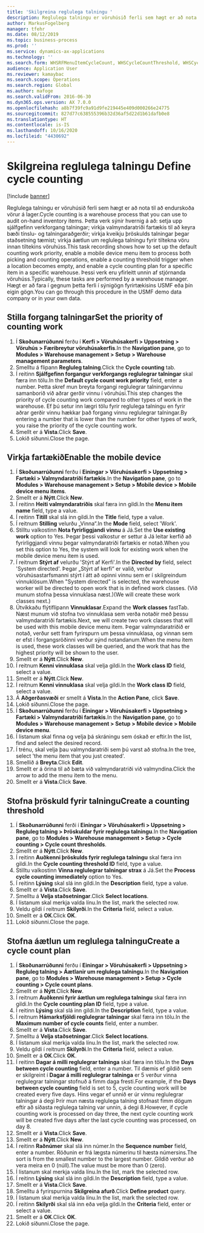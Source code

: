 ```yaml
---
title: 'Skilgreina reglulega talningu '
description: Reglulega talningu er vöruhúsið ferli sem hægt er að nota til að endurskoða vörur á lager.
author: MarkusFogelberg
manager: tfehr
ms.date: 08/12/2019
ms.topic: business-process
ms.prod: ''
ms.service: dynamics-ax-applications
ms.technology: ''
ms.search.form: WHSRFMenuItemCycleCount, WHSCycleCountThreshold, WHSCycleCountPlan, WHSCycleCountPlanListPage, WHSParameters, WHSRFMenu, WHSRFMenuItem
audience: Application User
ms.reviewer: kamaybac
ms.search.scope: Operations
ms.search.region: Global
ms.author: mafoge
ms.search.validFrom: 2016-06-30
ms.dyn365.ops.version: AX 7.0.0
ms.openlocfilehash: a8b7f39fc9a91d9fe219445e409d000266e24775
ms.sourcegitcommit: 827d77c638555396b32d36af5d22d1b61dafb0e8
ms.translationtype: HT
ms.contentlocale: is-IS
ms.lasthandoff: 10/16/2020
ms.locfileid: "4430692"
---
```

# <a name="define-cycle-counting"></a><span data-ttu-id="ad11a-103">Skilgreina reglulega talningu </span><span class="sxs-lookup"><span data-stu-id="ad11a-103">Define cycle counting</span></span> 

[!include [banner](../../includes/banner.md)]

<span data-ttu-id="ad11a-104">Reglulega talningu er vöruhúsið ferli sem hægt er að nota til að endurskoða vörur á lager.</span><span class="sxs-lookup"><span data-stu-id="ad11a-104">Cycle counting is a warehouse process that you can use to audit on-hand inventory items.</span></span> <span data-ttu-id="ad11a-105">Þetta verk sýnir hvernig á að: setja upp sjálfgefinn verkforgang talningar; virkja valmyndaratriði fartækis til að keyra bæði tínslu- og talningaraðgerðir; virkja kveikju þröskulds talningar þegar staðsetning tæmist; virkja áætlun um reglulega talningu fyrir tiltekna vöru innan tiltekins vöruhúss.</span><span class="sxs-lookup"><span data-stu-id="ad11a-105">This task recording shows how to set up the default counting work priority, enable a mobile device menu item to process both picking and counting operations, enable a counting threshold trigger when a location becomes empty, and enable a cycle counting plan for a specific item in a specific warehouse.</span></span> <span data-ttu-id="ad11a-106">Þessi verk eru yfirleitt unnin af stjórnanda vöruhúss.</span><span class="sxs-lookup"><span data-stu-id="ad11a-106">Typically, these tasks are performed by a warehouse manager.</span></span> <span data-ttu-id="ad11a-107">Hægt er að fara í gegnum þetta ferli í sýnigögn fyrirtækisins USMF eða þín eigin gögn.</span><span class="sxs-lookup"><span data-stu-id="ad11a-107">You can go through this procedure in the USMF demo data company or in your own data.</span></span>


## <a name="set-the-priority-of-counting-work"></a><span data-ttu-id="ad11a-108">Stilla forgang talningar</span><span class="sxs-lookup"><span data-stu-id="ad11a-108">Set the priority of counting work</span></span>
1. <span data-ttu-id="ad11a-109">Í **Skoðunarrúðunni** ferðu í **Kerfi > Vöruhúsakerfi > Uppsetning > Vöruhús > Færibreytur vöruhúsakerfis**.</span><span class="sxs-lookup"><span data-stu-id="ad11a-109">In the **Navigation pane**, go to **Modules > Warehouse management > Setup > Warehouse management parameters**.</span></span>
2. <span data-ttu-id="ad11a-110">Smelltu á flipann **Regluleg talning**.</span><span class="sxs-lookup"><span data-stu-id="ad11a-110">Click the **Cycle counting** tab.</span></span>
3. <span data-ttu-id="ad11a-111">Í reitinn **Sjálfgefinn forgangur verkforgangs reglulegrar talningar** skal færa inn tölu.</span><span class="sxs-lookup"><span data-stu-id="ad11a-111">In the **Default cycle count work priority** field, enter a number.</span></span> <span data-ttu-id="ad11a-112">Þetta skref mun breyta forgangi reglulegrar talningarvinnu samanborið við aðrar gerðir vinnu í vöruhúsi.</span><span class="sxs-lookup"><span data-stu-id="ad11a-112">This step changes the priority of cycle counting work compared to other types of work in the warehouse.</span></span> <span data-ttu-id="ad11a-113">Ef þú setur inn lægri tölu fyrir reglulega talningu en fyrir aðrar gerðir vinnu hækkar það forgang vinnu reglulegrar talningar.</span><span class="sxs-lookup"><span data-stu-id="ad11a-113">By entering a number that is lower than the number for other types of work, you raise the priority of the cycle counting work.</span></span>  
4. <span data-ttu-id="ad11a-114">Smellt er á **Vista**.</span><span class="sxs-lookup"><span data-stu-id="ad11a-114">Click **Save**.</span></span>
5. <span data-ttu-id="ad11a-115">Lokið síðunni.</span><span class="sxs-lookup"><span data-stu-id="ad11a-115">Close the page.</span></span>

## <a name="enable-the-mobile-device"></a><span data-ttu-id="ad11a-116">Virkja fartækið</span><span class="sxs-lookup"><span data-stu-id="ad11a-116">Enable the mobile device</span></span>
1. <span data-ttu-id="ad11a-117">Í **Skoðunarrúðunni** ferðu í **Einingar > Vöruhúsakerfi > Uppsetning > Fartæki > Valmyndaratriði fartækis**.</span><span class="sxs-lookup"><span data-stu-id="ad11a-117">In the **Navigation pane**, go to **Modules > Warehouse management > Setup > Mobile device > Mobile device menu items**.</span></span>
2. <span data-ttu-id="ad11a-118">Smellt er á **Nýtt**.</span><span class="sxs-lookup"><span data-stu-id="ad11a-118">Click **New**.</span></span>
3. <span data-ttu-id="ad11a-119">Í reitinn **Heiti valmyndaratriðis** skal færa inn gildi.</span><span class="sxs-lookup"><span data-stu-id="ad11a-119">In the **Menu item name** field, type a value.</span></span>
4. <span data-ttu-id="ad11a-120">Í reitinn **Titill** skal slá inn gildi.</span><span class="sxs-lookup"><span data-stu-id="ad11a-120">In the **Title** field, type a value.</span></span>
5. <span data-ttu-id="ad11a-121">Í reitnum **Stilling** velurðu „Vinna“.</span><span class="sxs-lookup"><span data-stu-id="ad11a-121">In the **Mode** field, select 'Work'.</span></span>
6. <span data-ttu-id="ad11a-122">Stilltu valkostinn **Nota fyrirliggjandi vinnu** á Já.</span><span class="sxs-lookup"><span data-stu-id="ad11a-122">Set the **Use existing work** option to Yes.</span></span> <span data-ttu-id="ad11a-123">Þegar þessi valkostur er settur á Já leitar kerfið að fyrirliggjandi vinnu þegar valmyndaratriði fartækis er notað.</span><span class="sxs-lookup"><span data-stu-id="ad11a-123">When you set this option to Yes, the system will look for existing work when the mobile device menu item is used.</span></span>  
7. <span data-ttu-id="ad11a-124">Í reitnum **Stýrt af** velurðu 'Stýrt af Kerfi'.</span><span class="sxs-lookup"><span data-stu-id="ad11a-124">In the **Directed by** field, select 'System directed'.</span></span> <span data-ttu-id="ad11a-125">Þegar „Stýrt af kerfi“ er valið, verður vöruhúsastarfsmanni stýrt í átt að opinni vinnu sem er í skilgreindum vinnuklösum.</span><span class="sxs-lookup"><span data-stu-id="ad11a-125">When "System directed" is selected, the warehouse worker will be directed to open work that is in defined work classes.</span></span> <span data-ttu-id="ad11a-126">(Við munum stofna þessa vinnuklasa næst.)</span><span class="sxs-lookup"><span data-stu-id="ad11a-126">(We will create these work classes next.)</span></span>  
8. <span data-ttu-id="ad11a-127">Útvíkkaðu flýtiflipann **Vinnuklasar**.</span><span class="sxs-lookup"><span data-stu-id="ad11a-127">Expand the **Work classes** fastTab.</span></span> <span data-ttu-id="ad11a-128">Næst munum við stofna tvo vinnuklasa sem verða notaðir með þessu valmyndaratriði fartækis.</span><span class="sxs-lookup"><span data-stu-id="ad11a-128">Next, we will create two work classes that will be used with this mobile device menu item.</span></span> <span data-ttu-id="ad11a-129">Þegar valmyndaratriðið er notað, verður sett fram fyrirspurn um þessa vinnuklasa, og vinnan sem er efst í forgangsröðinni verður sýnd notandanum.</span><span class="sxs-lookup"><span data-stu-id="ad11a-129">When the menu item is used, these work classes will be queried, and the work that has the highest priority will be shown to the user.</span></span>  
9. <span data-ttu-id="ad11a-130">Smellt er á **Nýtt**.</span><span class="sxs-lookup"><span data-stu-id="ad11a-130">Click **New**.</span></span>
10. <span data-ttu-id="ad11a-131">Í reitnum **Kenni vinnuklasa** skal velja gildi.</span><span class="sxs-lookup"><span data-stu-id="ad11a-131">In the **Work class ID** field, select a value.</span></span>
11. <span data-ttu-id="ad11a-132">Smellt er á **Nýtt**.</span><span class="sxs-lookup"><span data-stu-id="ad11a-132">Click **New**.</span></span>
12. <span data-ttu-id="ad11a-133">Í reitnum **Kenni vinnuklasa** skal velja gildi.</span><span class="sxs-lookup"><span data-stu-id="ad11a-133">In the **Work class ID** field, select a value.</span></span>
13. <span data-ttu-id="ad11a-134">Á **Aðgerðasvæði** er smellt á **Vista**.</span><span class="sxs-lookup"><span data-stu-id="ad11a-134">In the **Action Pane**, click **Save**.</span></span>
14. <span data-ttu-id="ad11a-135">Lokið síðunni.</span><span class="sxs-lookup"><span data-stu-id="ad11a-135">Close the page.</span></span>
15. <span data-ttu-id="ad11a-136">Í **Skoðunarrúðunni** ferðu í **Einingar > Vöruhúsakerfi > Uppsetning > Fartæki > Valmyndaratriði fartækis**.</span><span class="sxs-lookup"><span data-stu-id="ad11a-136">In the **Navigation pane**, go to **Modules > Warehouse management > Setup > Mobile device > Mobile device menu**.</span></span>
16. <span data-ttu-id="ad11a-137">Í listanum skal finna og velja þá skráningu sem óskað er eftir.</span><span class="sxs-lookup"><span data-stu-id="ad11a-137">In the list, find and select the desired record.</span></span>
17. <span data-ttu-id="ad11a-138">Í trénu, skal velja þau valmyndaratriði sem þú varst að stofna.</span><span class="sxs-lookup"><span data-stu-id="ad11a-138">In the tree, select 'the menu item that you just created'.</span></span>
18. <span data-ttu-id="ad11a-139">Smellið á **Breyta**.</span><span class="sxs-lookup"><span data-stu-id="ad11a-139">Click **Edit**.</span></span>
19. <span data-ttu-id="ad11a-140">Smellt er á örina til að bæta við valmyndaratriði við valmyndina.</span><span class="sxs-lookup"><span data-stu-id="ad11a-140">Click the arrow to add the menu item to the menu.</span></span>
20. <span data-ttu-id="ad11a-141">Smellt er á **Vista**.</span><span class="sxs-lookup"><span data-stu-id="ad11a-141">Click **Save**.</span></span>

## <a name="create-a-counting-threshold"></a><span data-ttu-id="ad11a-142">Stofna þröskuld fyrir talningu</span><span class="sxs-lookup"><span data-stu-id="ad11a-142">Create a counting threshold</span></span>
1. <span data-ttu-id="ad11a-143">Í **Skoðunarrúðunni** ferði í **Einingar > Vöruhúsakerfi > Uppsetning > Regluleg talning > Þröskuldar fyrir reglulega talningu**.</span><span class="sxs-lookup"><span data-stu-id="ad11a-143">In the **Navigation pane**, go to **Modules > Warehouse management > Setup > Cycle counting > Cycle count thresholds**.</span></span>
2. <span data-ttu-id="ad11a-144">Smellt er á **Nýtt**.</span><span class="sxs-lookup"><span data-stu-id="ad11a-144">Click **New**.</span></span>
3. <span data-ttu-id="ad11a-145">Í reitinn **Auðkenni þröskulds fyrir reglulega talningu** skal færa inn gildi.</span><span class="sxs-lookup"><span data-stu-id="ad11a-145">In the **Cycle counting threshold ID** field, type a value.</span></span>
4. <span data-ttu-id="ad11a-146">Stilltu valkostinn **Vinna reglulegrar talningar strax** á Já.</span><span class="sxs-lookup"><span data-stu-id="ad11a-146">Set the **Process cycle counting immediately** option to Yes.</span></span>
5. <span data-ttu-id="ad11a-147">Í reitinn **Lýsing** skal slá inn gildi.</span><span class="sxs-lookup"><span data-stu-id="ad11a-147">In the **Description** field, type a value.</span></span>
6. <span data-ttu-id="ad11a-148">Smellt er á **Vista**.</span><span class="sxs-lookup"><span data-stu-id="ad11a-148">Click **Save**.</span></span>
7. <span data-ttu-id="ad11a-149">Smelltu á **Velja staðsetningar**.</span><span class="sxs-lookup"><span data-stu-id="ad11a-149">Click **Select locations**.</span></span>
8. <span data-ttu-id="ad11a-150">Í listanum skal merkja valda línu.</span><span class="sxs-lookup"><span data-stu-id="ad11a-150">In the list, mark the selected row.</span></span>
9. <span data-ttu-id="ad11a-151">Veldu gildi í reitnum **Skilyrði**.</span><span class="sxs-lookup"><span data-stu-id="ad11a-151">In the **Criteria** field, select a value.</span></span>
10. <span data-ttu-id="ad11a-152">Smellt er á **OK**.</span><span class="sxs-lookup"><span data-stu-id="ad11a-152">Click **OK**.</span></span>
11. <span data-ttu-id="ad11a-153">Lokið síðunni.</span><span class="sxs-lookup"><span data-stu-id="ad11a-153">Close the page.</span></span>

## <a name="create-a-cycle-count-plan"></a><span data-ttu-id="ad11a-154">Stofna áætlun um reglulega talningu</span><span class="sxs-lookup"><span data-stu-id="ad11a-154">Create a cycle count plan</span></span>
1. <span data-ttu-id="ad11a-155">Í **Skoðunarrúðunni** ferðu í **Einingar > Vöruhúsakerfi > Uppsetning > Regluleg talning > Áætlanir um reglulega talningu**.</span><span class="sxs-lookup"><span data-stu-id="ad11a-155">In the **Navigation pane**, go to **Modules > Warehouse management > Setup > Cycle counting > Cycle count plans**.</span></span>
2. <span data-ttu-id="ad11a-156">Smellt er á **Nýtt**.</span><span class="sxs-lookup"><span data-stu-id="ad11a-156">Click **New**.</span></span>
3. <span data-ttu-id="ad11a-157">Í reitnum **Auðkenni fyrir áætlun um reglulega talningu** skal færa inn gildi.</span><span class="sxs-lookup"><span data-stu-id="ad11a-157">In the **Cycle counting plan ID** field, type a value.</span></span>
4. <span data-ttu-id="ad11a-158">Í reitinn **Lýsing** skal slá inn gildi.</span><span class="sxs-lookup"><span data-stu-id="ad11a-158">In the **Description** field, type a value.</span></span>
5. <span data-ttu-id="ad11a-159">Í reitnum **Hámarksfjöldi reglulegrar talningar** skal færa inn tölu.</span><span class="sxs-lookup"><span data-stu-id="ad11a-159">In the **Maximum number of cycle counts** field, enter a number.</span></span>
6. <span data-ttu-id="ad11a-160">Smellt er á **Vista**.</span><span class="sxs-lookup"><span data-stu-id="ad11a-160">Click **Save**.</span></span>
7. <span data-ttu-id="ad11a-161">Smelltu á **Velja staðsetningar**.</span><span class="sxs-lookup"><span data-stu-id="ad11a-161">Click **Select locations**.</span></span>
8. <span data-ttu-id="ad11a-162">Í listanum skal merkja valda línu.</span><span class="sxs-lookup"><span data-stu-id="ad11a-162">In the list, mark the selected row.</span></span>
9. <span data-ttu-id="ad11a-163">Veldu gildi í reitnum **Skilyrði**.</span><span class="sxs-lookup"><span data-stu-id="ad11a-163">In the **Criteria** field, select a value.</span></span>
10. <span data-ttu-id="ad11a-164">Smellt er á **OK**.</span><span class="sxs-lookup"><span data-stu-id="ad11a-164">Click **OK**.</span></span>
11. <span data-ttu-id="ad11a-165">Í reitinn **Dagar á milli reglulegrar talninga** skal færa inn tölu.</span><span class="sxs-lookup"><span data-stu-id="ad11a-165">In the **Days between cycle counting** field, enter a number.</span></span> <span data-ttu-id="ad11a-166">Til dæmis ef gildið sem er skilgreint í **Dagar á milli reglulegrar talninga** er 5 verður vinna reglulegrar talningar stofnuð á fimm daga fresti.</span><span class="sxs-lookup"><span data-stu-id="ad11a-166">For example, if the **Days between cycle counting** field is set to 5, cycle counting work will be created every five days.</span></span> <span data-ttu-id="ad11a-167">Hins vegar ef unnið er úr vinnu reglulegrar talningar á degi Þrír mun næsta reglulega talning stofnast fimm dögum eftir að síðasta reglulega talning var unnin, á degi 8.</span><span class="sxs-lookup"><span data-stu-id="ad11a-167">However, if cycle counting work is processed on day three, the next cycle counting work will be created five days after the last cycle counting was processed, on day 8.</span></span>  
12. <span data-ttu-id="ad11a-168">Smellt er á **Vista**.</span><span class="sxs-lookup"><span data-stu-id="ad11a-168">Click **Save**.</span></span>
13. <span data-ttu-id="ad11a-169">Smellt er á **Nýtt**.</span><span class="sxs-lookup"><span data-stu-id="ad11a-169">Click **New**.</span></span>
14. <span data-ttu-id="ad11a-170">Í reitinn **Raðnúmer** skal slá inn númer.</span><span class="sxs-lookup"><span data-stu-id="ad11a-170">In the **Sequence number** field, enter a number.</span></span> <span data-ttu-id="ad11a-171">Röðunin er frá lægsta númerinu til hæsta númersins.</span><span class="sxs-lookup"><span data-stu-id="ad11a-171">The sort is from the smallest number to the largest number.</span></span> <span data-ttu-id="ad11a-172">Gildið verður að vera meira en 0 (núll).</span><span class="sxs-lookup"><span data-stu-id="ad11a-172">The value must be more than 0 (zero).</span></span>  
15. <span data-ttu-id="ad11a-173">Í listanum skal merkja valda línu.</span><span class="sxs-lookup"><span data-stu-id="ad11a-173">In the list, mark the selected row.</span></span>
16. <span data-ttu-id="ad11a-174">Í reitinn **Lýsing** skal slá inn gildi.</span><span class="sxs-lookup"><span data-stu-id="ad11a-174">In the **Description** field, type a value.</span></span>
17. <span data-ttu-id="ad11a-175">Smellt er á **Vista**.</span><span class="sxs-lookup"><span data-stu-id="ad11a-175">Click **Save**.</span></span>
18. <span data-ttu-id="ad11a-176">Smelltu á fyrirspurnina **Skilgreina afurð**.</span><span class="sxs-lookup"><span data-stu-id="ad11a-176">Click **Define product** query.</span></span>
19. <span data-ttu-id="ad11a-177">Í listanum skal merkja valda línu.</span><span class="sxs-lookup"><span data-stu-id="ad11a-177">In the list, mark the selected row.</span></span>
20. <span data-ttu-id="ad11a-178">Í reitinn **Skilyrði** skal slá inn eða velja gildi.</span><span class="sxs-lookup"><span data-stu-id="ad11a-178">In the **Criteria** field, enter or select a value.</span></span>
21. <span data-ttu-id="ad11a-179">Smellt er á **OK**.</span><span class="sxs-lookup"><span data-stu-id="ad11a-179">Click **OK**.</span></span>
22. <span data-ttu-id="ad11a-180">Lokið síðunni.</span><span class="sxs-lookup"><span data-stu-id="ad11a-180">Close the page.</span></span>

